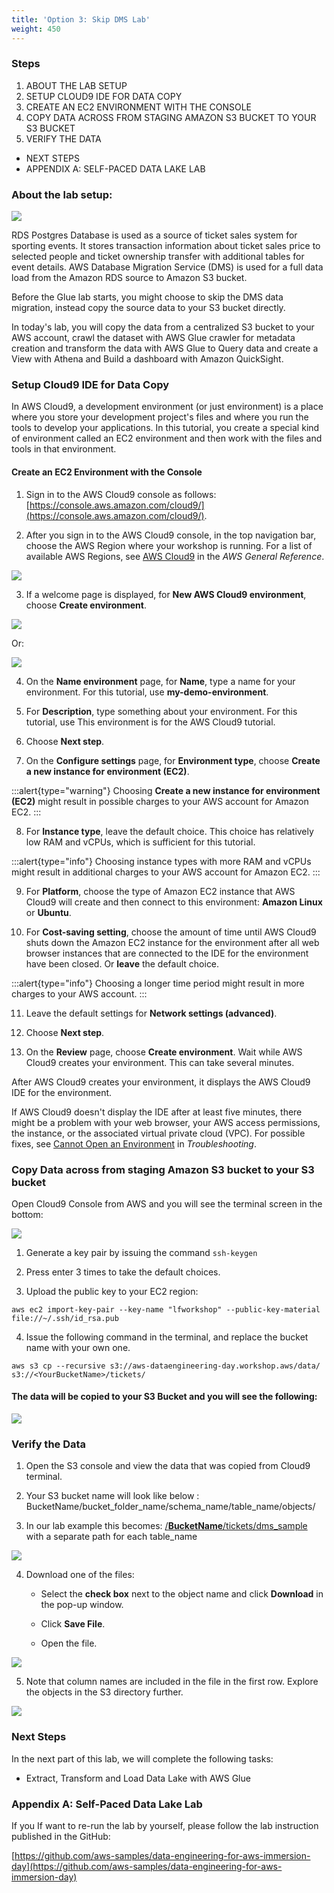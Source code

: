 ```yaml
---
title: 'Option 3: Skip DMS Lab'
weight: 450
---
```


### Steps

1. ABOUT THE LAB SETUP
2. SETUP CLOUD9 IDE FOR DATA COPY
3. CREATE AN EC2 ENVIRONMENT WITH THE CONSOLE
4. COPY DATA ACROSS FROM STAGING AMAZON S3 BUCKET TO YOUR S3 BUCKET
5. VERIFY THE DATA
- NEXT STEPS
- APPENDIX A: SELF-PACED DATA LAKE LAB

### About the lab setup:

![](/static/400/images/image92.png)

RDS Postgres Database is used as a source of ticket sales system for sporting events. It stores transaction information about ticket sales price to selected people and ticket ownership transfer with additional tables for event details. AWS Database Migration Service (DMS) is used for a full data load from the Amazon RDS source to Amazon S3 bucket.

Before the Glue lab starts, you might choose to skip the DMS data migration, instead copy the source data to your S3 bucket directly.

In today's lab, you will copy the data from a centralized S3 bucket to your AWS account, crawl the dataset with AWS Glue crawler for metadata creation and transform the data with AWS Glue to Query data and create a View with Athena and Build a dashboard with Amazon QuickSight.


### Setup Cloud9 IDE for Data Copy

In AWS Cloud9, a development environment (or just environment) is a
place where you store your development project's files and where you
run the tools to develop your applications. In this tutorial, you
create a special kind of environment called an EC2 environment and
then work with the files and tools in that environment.

#### Create an EC2 Environment with the Console

1.  Sign in to the AWS Cloud9 console as follows:[https://console.aws.amazon.com/cloud9/](https://console.aws.amazon.com/cloud9/).

2.  After you sign in to the AWS Cloud9 console, in the top navigation
    bar, choose the AWS Region where your workshop is running. For a list of available AWS Regions, see [AWS
    Cloud9](https://docs.aws.amazon.com/general/latest/gr/rande.html#cloud9_region)
    in the *AWS General Reference*.

![](/static/400/images/image93.png)

3.  If a welcome page is displayed, for **New AWS Cloud9 environment**, choose **Create environment**. 

![](/static/400/images/image94.png)

Or:

![](/static/400/images/image95.png)

4.  On the **Name environment** page, for **Name**, type a name for your
    environment. For this tutorial, use **my-demo-environment**.

5.  For **Description**, type something about your environment. For this
    tutorial, use This environment is for the AWS Cloud9 tutorial.

6.  Choose **Next step**.

7.  On the **Configure settings** page, for **Environment type**, choose
    **Create a new instance for environment (EC2)**.

:::alert{type="warning"}
Choosing **Create a new instance for environment (EC2)** might result
in possible charges to your AWS account for Amazon EC2.
:::

8.  For **Instance type**, leave the default choice. This choice has
    relatively low RAM and vCPUs, which is sufficient for this
    tutorial.


:::alert{type="info"}
Choosing instance types with more RAM and vCPUs might result in
additional charges to your AWS account for Amazon EC2.
:::

9.  For **Platform**, choose the type of Amazon EC2 instance that AWS
    Cloud9 will create and then connect to this environment: **Amazon
    Linux** or **Ubuntu**.

10.  For **Cost-saving setting**, choose the amount of time until AWS Cloud9 shuts down the Amazon EC2 instance for the environment after all web browser instances that are connected to the IDE for the environment have been closed. Or **leave** the default choice.


:::alert{type="info"}
Choosing a longer time period might result in more charges to your AWS
account.
:::

11.  Leave the default settings for **Network settings (advanced)**.

12.  Choose **Next step**.

13.  On the **Review** page, choose **Create environment**. Wait while AWS Cloud9 creates your environment. This can take several minutes.

After AWS Cloud9 creates your environment, it displays the AWS Cloud9
IDE for the environment.

If AWS Cloud9 doesn't display the IDE after at least five minutes,
there might be a problem with your web browser, your AWS access
permissions, the instance, or the associated virtual private cloud
(VPC). For possible fixes, see [Cannot Open an
Environment](https://docs.aws.amazon.com/cloud9/latest/user-guide/troubleshooting.html#troubleshooting-env-loading)
in *Troubleshooting*.

### Copy Data across from staging Amazon S3 bucket to your S3 bucket

Open Cloud9 Console from AWS and you will see the terminal screen in the bottom:

![](/static/400/images/image96.jpeg)

1.  Generate a key pair by issuing the command `ssh-keygen`

2.  Press enter 3 times to take the default choices.

3.  Upload the public key to your EC2 region:
```
aws ec2 import-key-pair --key-name "lfworkshop" --public-key-material file://~/.ssh/id_rsa.pub
```

4.  Issue the following command in the terminal, and replace the bucket
    name with your own one.
```
aws s3 cp --recursive s3://aws-dataengineering-day.workshop.aws/data/ s3://<YourBucketName>/tickets/
```

#### The data will be copied to your S3 Bucket and you will see the following:

![](/static/400/images/image97.jpeg)

### Verify the Data

1.  Open the S3 console and view the data that was copied from Cloud9
    terminal.

2.  Your S3 bucket name will look like below :
    BucketName/bucket_folder_name/schema_name/table_name/objects/

3.  In our lab example this becomes: [/**BucketName**/tickets/dms_sample](https://s3.console.aws.amazon.com/s3/home?region=us-east-1)
    with a separate path for each table_name

![](/static/400/images/image98.png)

4.  Download one of the files:

    - Select the **check box** next to the object name and click **Download** in the pop-up window.

    - Click **Save File**.

    - Open the file.

![](/static/400/images/image99.jpeg)

5.  Note that column names are included in the file in the first row. Explore the objects in the S3 directory further.

![](/static/400/images/image100.png)


### Next Steps

In the next part of this lab, we will complete the following tasks:

-   Extract, Transform and Load Data Lake with AWS Glue

### Appendix A: Self-Paced Data Lake Lab

If you If want to re-run the lab by yourself, please follow the lab instruction published in the GitHub:

[https://github.com/aws-samples/data-engineering-for-aws-immersion-day](https://github.com/aws-samples/data-engineering-for-aws-immersion-day)